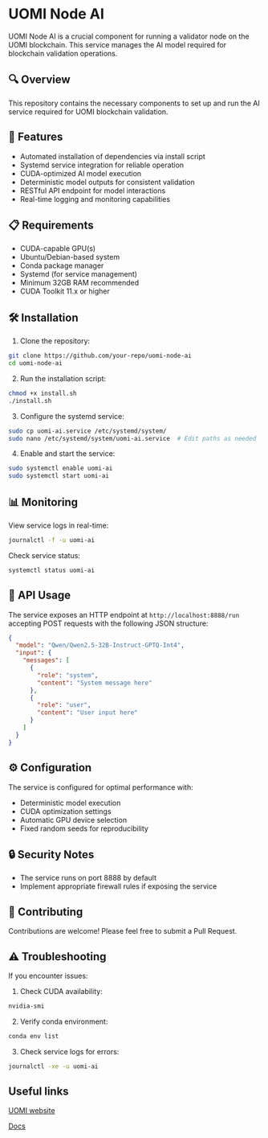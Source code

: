 # UOMI Node AI

UOMI Node AI is a crucial component for running a validator node on the UOMI blockchain. This service manages the AI model required for blockchain validation operations.

## 🔍 Overview

This repository contains the necessary components to set up and run the AI service required for UOMI blockchain validation.

## 🚀 Features

- Automated installation of dependencies via install script
- Systemd service integration for reliable operation
- CUDA-optimized AI model execution
- Deterministic model outputs for consistent validation
- RESTful API endpoint for model interactions
- Real-time logging and monitoring capabilities

## 📋 Requirements

- CUDA-capable GPU(s)
- Ubuntu/Debian-based system
- Conda package manager
- Systemd (for service management)
- Minimum 32GB RAM recommended
- CUDA Toolkit 11.x or higher

## 🛠️ Installation

1. Clone the repository:
```bash
git clone https://github.com/your-repo/uomi-node-ai
cd uomi-node-ai
```

2. Run the installation script:
```bash
chmod +x install.sh
./install.sh
```

3. Configure the systemd service:
```bash
sudo cp uomi-ai.service /etc/systemd/system/
sudo nano /etc/systemd/system/uomi-ai.service  # Edit paths as needed
```

4. Enable and start the service:
```bash
sudo systemctl enable uomi-ai
sudo systemctl start uomi-ai
```

## 📊 Monitoring

View service logs in real-time:
```bash
journalctl -f -u uomi-ai
```

Check service status:
```bash
systemctl status uomi-ai
```

## 🔧 API Usage

The service exposes an HTTP endpoint at `http://localhost:8888/run` accepting POST requests with the following JSON structure:

```json
{
  "model": "Qwen/Qwen2.5-32B-Instruct-GPTQ-Int4",
  "input": {
    "messages": [
      {
        "role": "system",
        "content": "System message here"
      },
      {
        "role": "user",
        "content": "User input here"
      }
    ]
  }
}
```

## ⚙️ Configuration

The service is configured for optimal performance with:
- Deterministic model execution
- CUDA optimization settings
- Automatic GPU device selection
- Fixed random seeds for reproducibility

## 🔒 Security Notes

- The service runs on port 8888 by default
- Implement appropriate firewall rules if exposing the service

## 🤝 Contributing

Contributions are welcome! Please feel free to submit a Pull Request.


## ⚠️ Troubleshooting

If you encounter issues:

1. Check CUDA availability:
```bash
nvidia-smi
```

2. Verify conda environment:
```bash
conda env list
```

3. Check service logs for errors:
```bash
journalctl -xe -u uomi-ai
```

## Useful links

[UOMI website](https://uomi.ai)

[Docs](https://docs.uomi.ai)